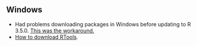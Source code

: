 ## Windows

- Had problems downloading packages in Windows before updating to R 3.5.0. [This was the workaround.](https://stackoverflow.com/a/46037327/4862374)
- [How to download RTools](http://jtleek.com/modules/01_DataScientistToolbox/02_10_rtools/#1).
